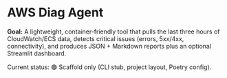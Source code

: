 # AWS Diag Agent

**Goal:** A lightweight, container-friendly tool that pulls the last three hours of
CloudWatch/ECS data, detects critical issues (errors, 5xx/4xx, connectivity),
and produces JSON + Markdown reports plus an optional Streamlit dashboard.

Current status: 🟢 Scaffold only (CLI stub, project layout, Poetry config).
